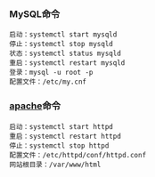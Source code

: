 ### MySQL命令

```
启动：systemctl start mysqld
停止：systemctl stop mysqld
状态：systemctl status mysqld
重启：systemctl restart mysqld
登录：mysql -u root -p
配置文件：/etc/my.cnf
```

### [apache](https://so.csdn.net/so/search?q=apache&spm=1001.2101.3001.7020)命令

```
启动：systemctl start httpd
重启：systemctl restart httpd
停止：systemctl stop httpd
配置文件：/etc/httpd/conf/httpd.conf
网站根目录：/var/www/html
```